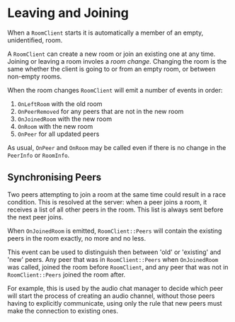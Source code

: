 # Leaving and Joining

When a `RoomClient` starts it is automatically a member of an empty, unidentified, room.

A `RoomClient` can create a new room or join an existing one at any time. Joining or leaving a room involes a *room change*. Changing the room is the same whether the client is going to or from an empty room, or between non-empty rooms.

When the room changes `RoomClient` will emit a number of events in order:

1. `OnLeftRoom` with the old room
2. `OnPeerRemoved` for any peers that are not in the new room
3. `OnJoinedRoom` with the new room
4. `OnRoom` with the new room
5. `OnPeer` for all updated peers

As usual, `OnPeer` and `OnRoom` may be called even if there is no change in the `PeerInfo` or `RoomInfo`.

## Synchronising Peers

Two peers attempting to join a room at the same time could result in a race condition. This is resolved at the server: when a peer joins a room, it receives a list of all other peers in the room. This list is always sent before the next peer joins.

When `OnJoinedRoom` is emitted, `RoomClient::Peers` will contain the existing peers in the room exactly, no more and no less.

This event can be used to distinguish then between 'old' or 'existing' and 'new' peers. Any peer that was in `RoomClient::Peers` when `OnJoinedRoom` was called, joined the room before `RoomClient`, and any peer that was not in `RoomClient::Peers` joined the room after.

For example, this is used by the audio chat manager to decide which peer will start the process of creating an audio channel, without those peers having to explicitly communicate, using only the rule that new peers must make the connection to existing ones.